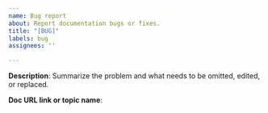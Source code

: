 ```yaml
---
name: Bug report
about: Report documentation bugs or fixes.
title: "[BUG]"
labels: bug
assignees: ''

---
```


**Description**: Summarize the problem and what needs to be omitted, edited, or replaced. 

**Doc URL link or topic name**:
